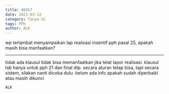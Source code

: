```yaml
---
title: 46917
date: 2021-03-12
category: Tanya-SC
tags: PPh
author: ALK
---
```


wp terlambat menyampaikan lap realisasi insentif pph pasal 25, apakah masih bisa manfaatkan?

---

tidak ada klausul tidak bisa memanfaatkan jika telat lapor realisasi. klausul tsb hanya untuk pph 21 dan final dtp. secara aturan tetap bisa, tapi secara sistem, silakan nanti dicoba dulu. belum ada info apakah sudah diperbaiki atau masih dikunci

`ALK`
